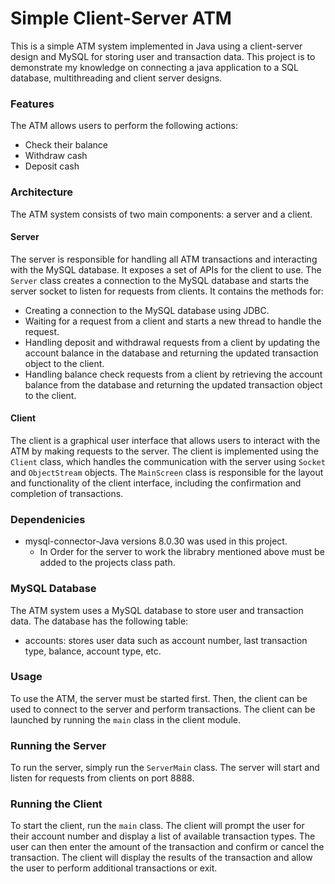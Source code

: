 # Simple Client-Server ATM
This is a simple ATM system implemented in Java using a client-server design and MySQL for storing user and transaction data.
This project is to demonstrate my knowledge on connecting a java application to a
SQL database, multithreading and client server designs.
### Features
The ATM allows users to perform the following actions:
- Check their balance
- Withdraw cash
- Deposit cash

### Architecture
The ATM system consists of two main components: a server and a client.
#### Server
The server is responsible for handling all ATM transactions and interacting with the MySQL database. It exposes a set of APIs for the client to use.
The `Server` class creates a connection to the MySQL database and starts the server socket to listen for requests from clients. It contains the methods for:
- Creating a connection to the MySQL database using JDBC. 
- Waiting for a request from a client and starts a new thread to handle the request.
- Handling deposit and withdrawal requests from a client by updating the account balance in the database and returning the updated transaction object to the client.
- Handling balance check requests from a client by retrieving the account balance from the database and returning the updated transaction object to the client.

#### Client
The client is a graphical user interface that allows users to interact with the ATM by making requests to the server. The client is implemented using the `Client` class, which handles the communication with the server using `Socket` and `ObjectStream` objects. The `MainScreen` class is responsible for the layout and functionality of the client interface, including the confirmation and completion of transactions.

### Dependenicies
- mysql-connector-Java versions 8.0.30 was used in this project.
  - In Order for the server to work the librabry mentioned above must be added to the projects class path. 

### MySQL Database
The ATM system uses a MySQL database to store user and transaction data. The database has the following table:
- accounts: stores user data such as account number, last transaction type, balance, account type, etc.

### Usage
To use the ATM, the server must be started first. Then, the client can be used to connect to the server and perform transactions. The client can be launched by running the `main` class in the client module.

### Running the Server
To run the server, simply run the `ServerMain` class. The server will start and listen for requests from clients on port 8888.

### Running the Client
To start the client, run the `main` class. The client will prompt the user for their account number and display a list of available transaction types. The user can then enter the amount of the transaction and confirm or cancel the transaction. The client will display the results of the transaction and allow the user to perform additional transactions or exit.







